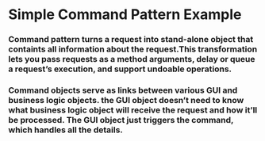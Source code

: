 # Simple Command Pattern Example
### Command pattern turns a request into stand-alone object that containts all information about the request.This transformation lets you pass requests as a method arguments, delay or queue a request’s execution, and support undoable operations.

### Command objects serve as links between various GUI and business logic objects. the GUI object doesn’t need to know what business logic object will receive the request and how it’ll be processed. The GUI object just triggers the command, which handles all the details.


